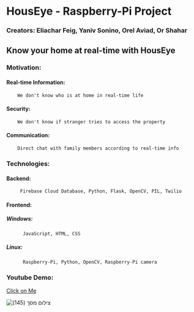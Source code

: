 # HousEye - Raspberry-Pi Project
  ### Creators: Eliachar Feig, Yaniv Sonino, Orel Aviad, Or Shahar

## Know your home at real-time with HousEye

### Motivation:
   #### Real-time Information:
        We don't know who is at home in real-time life
   #### Security:
        We don't know if stranger tries to access the property 
   #### Communication:
        Direct chat with family members according to real-time info


### Technologies:
   #### Backend:
         Firebase Cloud Database, Python, Flask, OpenCV, PIL, Twilio
   #### Frontend:
   ##### Windows:
          JavaScript, HTML, CSS
   ##### Linux:
          Raspberry-Pi, Python, OpenCV, Raspberry-Pi camera
         
### Youtube Demo:
   [Click on Me](https://www.youtube.com/watch?v=vXjOUxHrgU0&ab_channel=%D7%90%D7%9C%D7%99%D7%A9%D7%A8%D7%A4%D7%99%D7%99%D7%92)
   


![‏‏צילום מסך (145)](https://user-images.githubusercontent.com/92340496/187524062-5399a384-c9a6-4a77-bc10-0e779e975df5.png)

